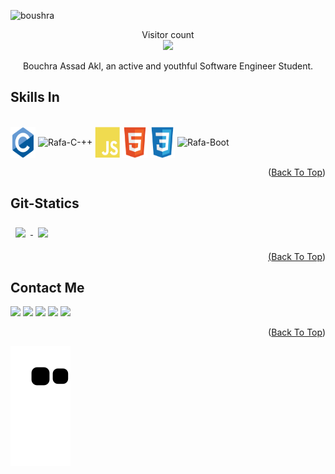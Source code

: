 ![boushra](https://user-images.githubusercontent.com/97567643/182263565-cde1c7b5-9716-49ef-a6cb-7b61033b71fe.png)

<p align="center"> Visitor count<br> <img src="https://profile-counter.glitch.me/bouchraakl/count.svg" /> </p>

<div id="top"></div>
<p align="center">
Bouchra Assad Akl, an active and youthful Software Engineer Student.</p>


<!-- TechNicals skills-->
## Skills In

<div style="display: inline_block"><br>
  
  <img align="center" alt="Rafa-C" height="50" width="40" src="https://raw.githubusercontent.com/devicons/devicon/master/icons/c/c-original.svg">
  <img align="center" alt="Rafa-C-++" height="40" width="40" src="https://cdn-icons-png.flaticon.com/128/6132/6132222.png">
  <img align="center" alt="Rafa-Js" height="50" width="40" src="https://raw.githubusercontent.com/devicons/devicon/master/icons/javascript/javascript-plain.svg">
  <img align="center" alt="Rafa-HTML" height="50" width="40" src="https://raw.githubusercontent.com/devicons/devicon/master/icons/html5/html5-original.svg">
  <img align="center" alt="Rafa-CSS" height="50" width="40" src="https://raw.githubusercontent.com/devicons/devicon/master/icons/css3/css3-original.svg">
   <img align="center" alt="Rafa-Boot" height="40" width="40" src="https://cdn-icons-png.flaticon.com/128/5968/5968672.png">
  </div>

<p align="right">(<a href="#top">Back To Top</a>)</p>

<!-- Git Statics -->
## Git-Statics
<a href="https://github.com/bouchraakl">
  <img align="center" style="margin:0.5rem" src="https://github-readme-stats.vercel.app/api?username=bouchraakl&show_icons=true&theme=dracula&include_all_commits=true&layout=compact&hide=html,css&title_color=cf8ba3&text_color=000000&icon_color=e899dc&bg_color=ffffff"/>
  <img  align="center" style="margin:0.5rem" src="https://github-readme-stats.vercel.app/api/top-langs/?username=bouchraakl&layout=compact&hide=html,css&title_color=cf8ba3&text_color=000000&icon_color=e899dc&bg_color=ffffff"/>
<p align="right">(<a href="#top">Back To Top</a>)</p>

<!-- Content -->
## Contact Me
 <a href="https://www.instagram.com/bouchra_akl/" target="_blank"><img src="https://img.shields.io/badge/-Instagram-%23E4405F?style=for-the-badge&logo=instagram&logoColor=white" target="_blank"></a>
<a href="https://www.facebook.com/boushra.akl/" target="_blank"><img src="https://img.shields.io/badge/-Facebook-%230077B5?style=for-the-badge&logo=facebook&logoColor=white" target="_blank"></a> 
<a href = "mailto:bushraakl1234@gmail.com"><img src="https://img.shields.io/badge/-Gmail-%23333?style=for-the-badge&logo=gmail&logoColor=white" target="_blank"></a>
<a href="https://www.linkedin.com/in/bouchra-assad-akl-6b8853225/" target="_blank"><img src="https://img.shields.io/badge/-LinkedIn-%230077B5?style=for-the-badge&logo=linkedin&logoColor=white" target="_blank"></a> 
<a href="https://twitter.com/AklBouchra" target="_blank"><img src="https://img.shields.io/badge/-Twitter-%230077B5?style=for-the-badge&logo=twitter&logoColor=white" target="_blank"></a> 


<p align="right">(<a href="#top">Back To Top</a>)</p>



 ![Snake animation](https://github.com/rafaballerini/rafaballerini/blob/output/github-contribution-grid-snake.svg)
 
